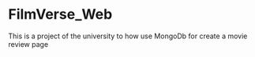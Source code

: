 # FilmVerse_Web
This is a project of the university to how use MongoDb for create a movie review page
